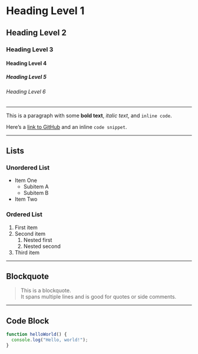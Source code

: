 # Heading Level 1

## Heading Level 2

### Heading Level 3

#### Heading Level 4

##### Heading Level 5

###### Heading Level 6

---

This is a paragraph with some **bold text**, *italic text*, and `inline code`.

Here’s a [link to GitHub](https://github.com) and an inline `code snippet`.

---

## Lists

### Unordered List

- Item One
  - Subitem A
  - Subitem B
- Item Two

### Ordered List

1. First item
2. Second item
   1. Nested first
   2. Nested second
3. Third item

---

## Blockquote

> This is a blockquote.  
> It spans multiple lines and is good for quotes or side comments.

---

## Code Block

```javascript
function helloWorld() {
  console.log("Hello, world!");
}

